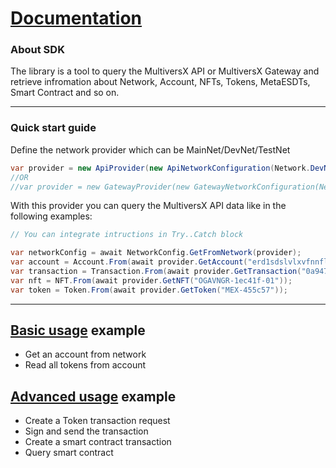# [Documentation](./index.md)

### About SDK
The library is a tool to query the MultiversX API or MultiversX Gateway and retrieve infromation about Network, Account, NFTs, Tokens, MetaESDTs, Smart Contract and so on.

---

### Quick start guide
Define the network provider which can be MainNet/DevNet/TestNet
```csharp
var provider = new ApiProvider(new ApiNetworkConfiguration(Network.DevNet));
//OR
//var provider = new GatewayProvider(new GatewayNetworkConfiguration(Network.DevNet));
```
With this provider you can query the MultiversX API data like in the following examples:
```csharp
// You can integrate intructions in Try..Catch block

var networkConfig = await NetworkConfig.GetFromNetwork(provider);
var account = Account.From(await provider.GetAccount("erd1sdslvlxvfnnflzj42l8czrcngq3xjjzkjp3rgul4ttk6hntr4qdsv6sets"));
var transaction = Transaction.From(await provider.GetTransaction("0a94708e9653b79665ba41a6292ec865ab09e51a32be4b96b6f76ba272665f01"));
var nft = NFT.From(await provider.GetNFT("OGAVNGR-1ec41f-01"));
var token = Token.From(await provider.GetToken("MEX-455c57"));
```

---

## [Basic usage](https://github.com/RemarkableTools/Mx.NET.SDK/blob/master/docs/basic.md) example
- Get an account from network
- Read all tokens from account

## [Advanced usage](https://github.com/RemarkableTools/Mx.NET.SDK/blob/master/docs/advanced.md) example
- Create a Token transaction request
- Sign and send the transaction
- Create a smart contract transaction
- Query smart contract